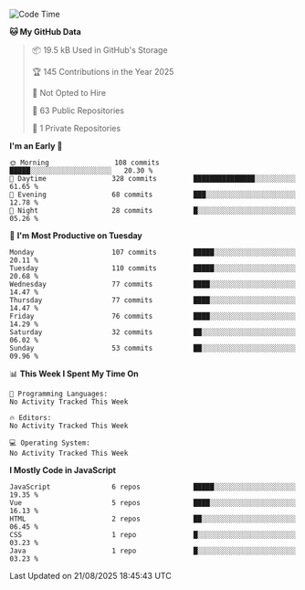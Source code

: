 <!--START_SECTION:waka-->
![Code Time](http://img.shields.io/badge/Code%20Time-1%2C484%20hrs%2047%20mins-blue)

**🐱 My GitHub Data** 

> 📦 19.5 kB Used in GitHub's Storage 
 > 
> 🏆 145 Contributions in the Year 2025
 > 
> 🚫 Not Opted to Hire
 > 
> 📜 63 Public Repositories 
 > 
> 🔑 1 Private Repositories 
 > 
**I'm an Early 🐤** 

```text
🌞 Morning                108 commits         █████░░░░░░░░░░░░░░░░░░░░   20.30 % 
🌆 Daytime                328 commits         ███████████████░░░░░░░░░░   61.65 % 
🌃 Evening                68 commits          ███░░░░░░░░░░░░░░░░░░░░░░   12.78 % 
🌙 Night                  28 commits          █░░░░░░░░░░░░░░░░░░░░░░░░   05.26 % 
```
📅 **I'm Most Productive on Tuesday** 

```text
Monday                   107 commits         █████░░░░░░░░░░░░░░░░░░░░   20.11 % 
Tuesday                  110 commits         █████░░░░░░░░░░░░░░░░░░░░   20.68 % 
Wednesday                77 commits          ████░░░░░░░░░░░░░░░░░░░░░   14.47 % 
Thursday                 77 commits          ████░░░░░░░░░░░░░░░░░░░░░   14.47 % 
Friday                   76 commits          ████░░░░░░░░░░░░░░░░░░░░░   14.29 % 
Saturday                 32 commits          ██░░░░░░░░░░░░░░░░░░░░░░░   06.02 % 
Sunday                   53 commits          ██░░░░░░░░░░░░░░░░░░░░░░░   09.96 % 
```


📊 **This Week I Spent My Time On** 

```text
💬 Programming Languages: 
No Activity Tracked This Week

🔥 Editors: 
No Activity Tracked This Week

💻 Operating System: 
No Activity Tracked This Week
```

**I Mostly Code in JavaScript** 

```text
JavaScript               6 repos             █████░░░░░░░░░░░░░░░░░░░░   19.35 % 
Vue                      5 repos             ████░░░░░░░░░░░░░░░░░░░░░   16.13 % 
HTML                     2 repos             ██░░░░░░░░░░░░░░░░░░░░░░░   06.45 % 
CSS                      1 repo              █░░░░░░░░░░░░░░░░░░░░░░░░   03.23 % 
Java                     1 repo              █░░░░░░░░░░░░░░░░░░░░░░░░   03.23 % 
```




 Last Updated on 21/08/2025 18:45:43 UTC
<!--END_SECTION:waka-->
